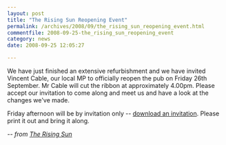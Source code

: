 ```yaml
---
layout: post
title: "The Rising Sun Reopening Event"
permalink: /archives/2008/09/the_rising_sun_reopening_event.html
commentfile: 2008-09-25-the_rising_sun_reopening_event
category: news
date: 2008-09-25 12:05:27

---
```


We have just finished an extensive refurbishment and we have invited Vincent Cable, our local MP to officially reopen the pub on Friday 26th September. Mr Cable will cut the ribbon at approximately 4.00pm. Please accept our invitation to come along and meet us and have a look at the changes we've made.

Friday afternoon will be by invitation only -- [download an invitation](http://www.risingsuntwickenham.co.uk/launch_invite.pdf). Please print it out and bring it along.

<cite>-- from [The Rising Sun](https://stmargarets.london/directory/pub/200611051507</cite>)
